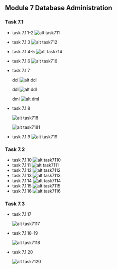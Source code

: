 ## Module 7 Database Administration
### Task 7.1
+ task 7.1.1-2
  ![alt task711](/m7/images/t711.png)
+ task 7.1.3
  ![alt task712](/m7/images/t713.png)
+ task 7.1.4-5
  ![alt task714](/m7/images/t714-5.png)
+ task 7.1.6
  ![alt task716](/m7/images/t716.png)
+ task 7.1.7

  dcl
   ![alt dcl](/m7/images/t717dcl.png)

  ddl
   ![alt ddl](/m7/images/t717ddl.png)

  dml
   ![alt dml](/m7/images/t717dml.png)

+ task 7.1.8
  
  ![alt task718](/m7/images/t718.png)

  ![alt task7181](/m7/images/t7181.png)
+ task 7.1.9
  ![alt task719](/m7/images/t719.png)

### Task 7.2
+ task 7.1.10
  ![alt task7110](/m7/images/t7110.png)
+ task 7.1.11
  ![alt task7111](/m7/images/t7111.png)
+ task 7.1.12
  ![alt task7112](/m7/images/t7112.png)
+ task 7.1.13
  ![alt task7113](/m7/images/t7113.png)
+ task 7.1.14
  ![alt task7114](/m7/images/t7114.png)
+ task 7.1.15
  ![alt task7115](/m7/images/t7115.png)
+ task 7.1.16
  ![alt task7116](/m7/images/t7116.png)

### Task 7.3
+ task 7.1.17
 
  ![alt task7117](/m7/images/t7117.png)
+ task 7.1.18-19
 
  ![alt task7118](/m7/images/t7118-19.png)
+ task 7.1.20
 
  ![alt task7120](/m7/images/t7120.png)